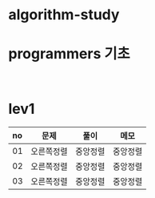 # algorithm-study

<h1>programmers 기초</h1>
<br />

# lev1

|no|문제|풀이|메모|
|:---|---|---|---|
|01|오른쪽정렬|중앙정렬|중앙정렬|
|02|오른쪽정렬|중앙정렬|중앙정렬|
|03|오른쪽정렬|중앙정렬|중앙정렬|

